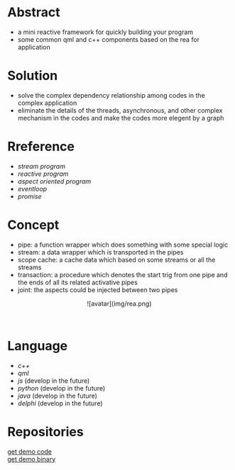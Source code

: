 # Abstract
* a mini reactive framework for quickly building your program  
* some common qml and c++ components based on the rea for application  

# Solution
* solve the complex dependency relationship among codes in the complex application  
* eliminate the details of the threads, asynchronous, and other complex mechanism in the codes and make the codes more elegent by a graph  

# Rreference
* *stream program*  
* *reactive program*  
* *aspect oriented program*  
* *eventloop*  
* *promise*  

# Concept  
* pipe: a function wrapper which does something with some special logic  
* stream: a data wrapper which is transported in the pipes  
* scope cache: a cache data which based on some streams or all the streams  
* transaction: a procedure which denotes the start trig from one pipe and the ends of all its related activative pipes  
* joint: the aspects could be injected between two pipes  
<center><p>![avatar](img/rea.png)</p></center>
</br>

# Language
* *c++*  
* *qml*
* *js* (develop in the future)
* *python* (develop in the future)
* *java* (develop in the future)
* *delphi* (develop in the future)

# Repositories
[get demo code](https://www.robbeykaaso.work:3000/test/download/rea-develop.zip)  
[get demo binary](https://www.robbeykaaso.work:3000/test/download/rea-demo.zip)
